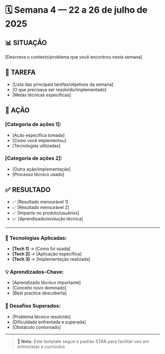 # 🗓 Semana 4 — 22 a 26 de julho de 2025

## 📊 **SITUAÇÃO**
[Descreva o contexto/problema que você encontrou nesta semana]

## 🎯 **TAREFA**
- [Lista das principais tarefas/objetivos da semana]
- [O que precisava ser resolvido/implementado]
- [Metas técnicas específicas]

## 🚀 **AÇÃO**
### **[Categoria de ações 1]:**
- [Ação específica tomada]
- [Como você implementou]
- [Tecnologias utilizadas]

### **[Categoria de ações 2]:**
- [Outra ação/implementação]
- [Processo técnico usado]

## ✅ **RESULTADO**
- ✅ [Resultado mensurável 1]
- ✅ [Resultado mensurável 2]
- ✅ [Impacto no produto/usuários]
- 📈 [Aprendizado/evolução técnica]

---

### 🧰 **Tecnologias Aplicadas:**
- **[Tech 1]** → [Como foi usada]
- **[Tech 2]** → [Aplicação específica]
- **[Tech 3]** → [Implementação realizada]

### 💡 **Aprendizados-Chave:**
- [Aprendizado técnico importante]
- [Conceito novo dominado]
- [Best practice descoberta]

### 🔧 **Desafios Superados:**
- [Problema técnico resolvido]
- [Dificuldade enfrentada e superada]
- [Obstáculo contornado]

---

> **📝 Nota:** Este template segue o padrão STAR para facilitar uso em entrevistas e currículos
